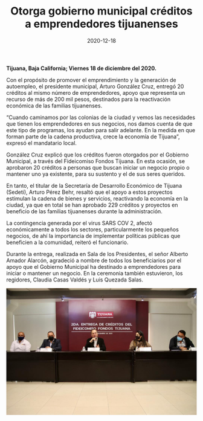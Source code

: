 ﻿---
layout: blog
title:  "Otorga gobierno municipal créditos a emprendedores tijuanenses"
date:   2020-12-18
categories: tijuana
permalink: /:categories/:title:output_ext
image: /img/cnr/2020-12-18-otorga-ayuntamiento.jpeg
alt: "Otorga gobierno municipal créditos a emprendedores tijuanenses"
autor: 
---
 
**Tijuana, Baja California; Viernes 18 de diciembre del 2020.**


Con el propósito de promover el emprendimiento y la generación de autoempleo, el presidente municipal, Arturo González Cruz, entregó 20 créditos al mismo número de emprendedores, apoyo que representa un recurso de más de 200 mil pesos, destinados para la reactivación económica de las familias tijuanenses.


“Cuando caminamos por las colonias de la ciudad y vemos las necesidades que tienen los emprendedores en sus negocios, nos damos cuenta de que este tipo de programas, los ayudan para salir adelante. En la medida en que forman parte de la cadena productiva, crece la economía de Tijuana”, expresó el mandatario local.


González Cruz explicó que los créditos fueron otorgados por el Gobierno Municipal, a través del Fideicomiso Fondos Tijuana. En esta ocasión, se aprobaron 20 créditos a personas que buscan iniciar un negocio propio o mantener uno ya existente, para su sustento y el de sus seres queridos.


En tanto, el titular de la Secretaría de Desarrollo Económico de Tijuana (Sedeti), Arturo Pérez Behr, resaltó que el apoyo a estos proyectos estimulan la cadena de bienes y servicios, reactivando la economía en la ciudad, ya que en total se han aprobado 229 créditos y proyectos en beneficio de las familias tijuanenses durante la administración.


La contingencia generada por el virus SARS COV 2, afectó económicamente a todos los sectores, particularmente los pequeños negocios, de ahí la importancia de implementar políticas públicas que beneficien a la comunidad, reiteró el funcionario.


Durante la entrega, realizada en Sala de los Presidentes, el señor Alberto Amador Alarcón, agradeció a nombre de todos los beneficiarios por el apoyo que el Gobierno Municipal ha destinado a emprendedores para iniciar o mantener un negocio. En la ceremonia también estuvieron, los regidores, Claudia Casas Valdés y Luis Quezada Salas.

<div id="carouselExampleSlidesOnly" class="carousel slide" data-ride="carousel">
  <div class="carousel-inner">
    <div class="carousel-item active">
       <img class="d-block w-100" src="/img/cnr/2020-12-18-otorga-ayuntamiento.jpeg" loading="lazy"  alt="Otorga gobierno municipal créditos a emprendedores tijuanenses">
    </div>
  </div>
</div>
